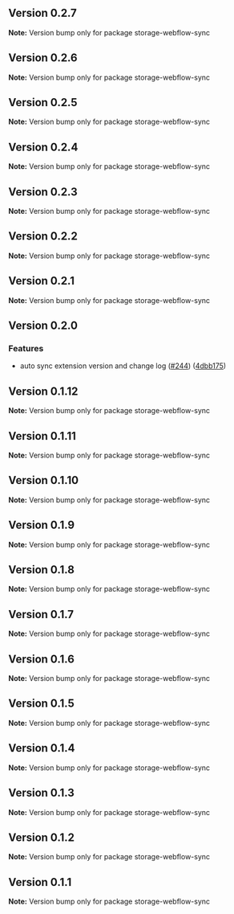 ## Version 0.2.7

**Note:** Version bump only for package storage-webflow-sync

## Version 0.2.6

**Note:** Version bump only for package storage-webflow-sync

## Version 0.2.5

**Note:** Version bump only for package storage-webflow-sync

## Version 0.2.4

**Note:** Version bump only for package storage-webflow-sync

## Version 0.2.3

**Note:** Version bump only for package storage-webflow-sync

## Version 0.2.2

**Note:** Version bump only for package storage-webflow-sync

## Version 0.2.1

**Note:** Version bump only for package storage-webflow-sync

## Version 0.2.0

### Features

- auto sync extension version and change log ([#244](https://github.com/simplycubed/extensions/issues/244)) ([4dbb175](https://github.com/simplycubed/extensions/commit/4dbb17526fae5189a89164186fcf9866f555c7ea))

## Version 0.1.12

**Note:** Version bump only for package storage-webflow-sync

## Version 0.1.11

**Note:** Version bump only for package storage-webflow-sync

## Version 0.1.10

**Note:** Version bump only for package storage-webflow-sync

## Version 0.1.9

**Note:** Version bump only for package storage-webflow-sync

## Version 0.1.8

**Note:** Version bump only for package storage-webflow-sync

## Version 0.1.7

**Note:** Version bump only for package storage-webflow-sync

## Version 0.1.6

**Note:** Version bump only for package storage-webflow-sync

## Version 0.1.5

**Note:** Version bump only for package storage-webflow-sync

## Version 0.1.4

**Note:** Version bump only for package storage-webflow-sync

## Version 0.1.3

**Note:** Version bump only for package storage-webflow-sync

## Version 0.1.2

**Note:** Version bump only for package storage-webflow-sync

## Version 0.1.1

**Note:** Version bump only for package storage-webflow-sync
